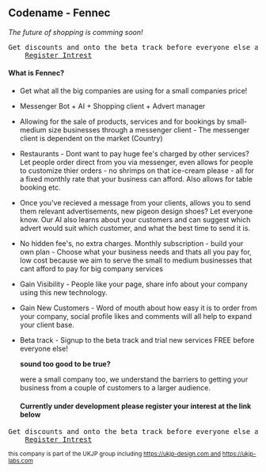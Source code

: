 ## Codename - Fennec

*The future of shopping is comming soon!*

<pre>Get discounts and onto the beta track before everyone else at the link below
    <a href="https://reg.ukjp-labs.com">Register Intrest</a>
</pre>


#### What is Fennec?

- Get what all the big companies are using for a small companies price!

- Messenger Bot + AI + Shopping client + Advert manager

- Allowing for the sale of products, services and for bookings by small-medium size businesses through a messenger client - The messenger client is dependent on the market (Country)

- Restaurants - Dont want to pay huge fee's charged by other services? Let people order direct from you via messenger, even allows for people to customize thier orders - no shrimps on that ice-cream please - all for a fixed monthly rate that your business can afford. Also allows for table booking etc.

- Once you've recieved a message from your clients, allows you to send them relevant advertisements, new pigeon design shoes? Let everyone know. Our AI also learns about your customers and can suggest which advert would suit which customer, and what the best time to send it is.

- No hidden fee's, no extra charges. Monthly subscription - build your own plan - Choose what your business needs and thats all you pay for, low cost because we aim to serve the small to medium businesses that cant afford to pay for big company services

- Gain Visibility - People like your page, share info about your company using this new technology.

- Gain New Customers - Word of mouth about how easy it is to order from your company, social profile likes and comments will all help to expand your client base.

- Beta track - Signup to the beta track and trial new services FREE before everyone else!

  <b>sound too good to be true?</b>

  were a small company too, we understand the barriers to getting your business from a couple of customers to a larger audience.



  #### Currently under development please register your interest at the link below

<pre>Get discounts and onto the beta track before everyone else at the link below
    <a href="https://reg.ukjp-labs.com">Register Intrest</a>
</pre>






  <sub>this company is part of the UKJP group including https://ukjp-design.com and https://ukjp-labs.com</sub>


